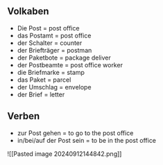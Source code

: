 ## Volkaben
+ Die Post = post office
+ das Postamt = post office
+ der Schalter = counter 
+ der Briefträger = postman
+ der Paketbote = package deliver
+ der Postbeamte = post office worker
+ die Briefmarke = stamp
+ das Paket = parcel
+ der Umschlag = envelope 
+ der Brief = letter 
## Verben 
+ zur Post gehen = to go to the post office 
+ in/bei/auf der Post sein = to be in the post office

![[Pasted image 20240912144842.png]]

